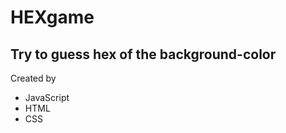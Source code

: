 # HEXgame
## Try to guess hex of the background-color
Created by
<ul>
  <li>JavaScript</li>
  <li>HTML</li>
  <li>CSS</li>
</ul>
